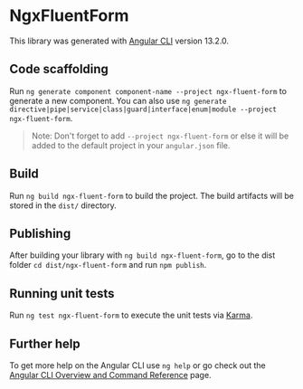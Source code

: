 # NgxFluentForm

This library was generated with [Angular CLI](https://github.com/angular/angular-cli) version 13.2.0.

## Code scaffolding

Run `ng generate component component-name --project ngx-fluent-form` to generate a new component. You can also use `ng generate directive|pipe|service|class|guard|interface|enum|module --project ngx-fluent-form`.
> Note: Don't forget to add `--project ngx-fluent-form` or else it will be added to the default project in your `angular.json` file. 

## Build

Run `ng build ngx-fluent-form` to build the project. The build artifacts will be stored in the `dist/` directory.

## Publishing

After building your library with `ng build ngx-fluent-form`, go to the dist folder `cd dist/ngx-fluent-form` and run `npm publish`.

## Running unit tests

Run `ng test ngx-fluent-form` to execute the unit tests via [Karma](https://karma-runner.github.io).

## Further help

To get more help on the Angular CLI use `ng help` or go check out the [Angular CLI Overview and Command Reference](https://angular.io/cli) page.
